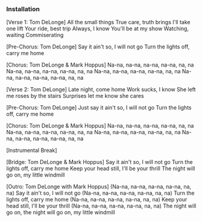 ### Installation

[Verse 1: Tom DeLonge]
All the small things
True care, truth brings
I'll take one lift
Your ride, best trip
Always, I know
You'll be at my show
Watching, waiting
Commiserating

[Pre-Chorus: Tom DeLonge]
Say it ain't so, I will not go
Turn the lights off, carry me home

[Chorus: Tom DeLonge & Mark Hoppus]
Na-na, na-na, na-na, na-na, na, na
Na-na, na-na, na-na, na-na, na, na
Na-na, na-na, na-na, na-na, na, na
Na-na, na-na, na-na, na-na, na, na

[Verse 2: Tom DeLonge]
Late night, come home
Work sucks, I know
She left me roses by the stairs
Surprises let me know she cares

[Pre-Chorus: Tom DeLonge]
Just say it ain't so, I will not go
Turn the lights off, carry me home

[Chorus: Tom DeLonge & Mark Hoppus]
Na-na, na-na, na-na, na-na, na, na
Na-na, na-na, na-na, na-na, na, na
Na-na, na-na, na-na, na-na, na, na
Na-na, na-na, na-na, na-na, na, na

[Instrumental Break]

[Bridge: Tom DeLonge & Mark Hoppus]
Say it ain't so, I will not go
Turn the lights off, carry me home
Keep your head still, I'll be your thrill
The night will go on, my little windmill

[Outro: Tom DeLonge with Mark Hoppus]
(Na-na, na-na, na-na, na-na, na, na)
Say it ain't so, I will not go
(Na-na, na-na, na-na, na-na, na, na)
Turn the lights off, carry me home
(Na-na, na-na, na-na, na-na, na, na)
Keep your head still, I'll be your thrill
(Na-na, na-na, na-na, na-na, na, na)
The night will go on, the night will go on, my little windmill

